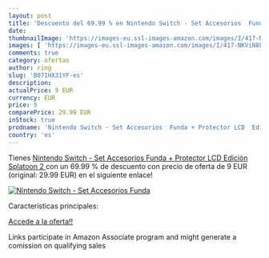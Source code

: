 ```yaml
---
layout: post
title: 'Descuento del 69.99 % en Nintendo Switch - Set Accesorios  Funda '
date: 
thumbnailImage: 'https://images-eu.ssl-images-amazon.com/images/I/417-NKViN8L._SL200_.jpg'
images: [ 'https://images-eu.ssl-images-amazon.com/images/I/417-NKViN8L._SL200_.jpg' ]
comments: true
category: ofertas
author: ring
slug: 'B071HX31YF-es'
description:
actualPrice: 9 EUR
currency: EUR
price: 9
comparePrice: 29.99 EUR
inStock: true
prodname: 'Nintendo Switch - Set Accesorios  Funda + Protector LCD  Edición Splatoon 2 '
country: 'es'
---
```


Tienes [Nintendo Switch - Set Accesorios  Funda + Protector LCD  Edición Splatoon 2 ](https://www.amazon.es/dp/B071HX31YF/?tag=tolees-21) con un 69.99 % de descuento con precio de oferta de 9 EUR (original: 29.99 EUR) en el siguiente enlace!

[![Nintendo Switch - Set Accesorios  Funda ](https://images-eu.ssl-images-amazon.com/images/I/417-NKViN8L._SL200_.jpg)](https://www.amazon.es/dp/B071HX31YF/?tag=tolees-21)

Características principales:


[Accede a la oferta!!](https://www.amazon.es/dp/B071HX31YF/?tag=tolees-21)

Links participate in Amazon Associate program and might generate a comission on qualifying sales


